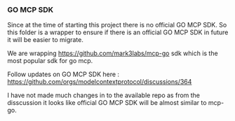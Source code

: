 ### GO MCP SDK

Since at the time of starting this project there is no official GO MCP SDK. So this folder is a wrapper to ensure if there is an official GO MCP SDK in future it will be easier to migrate. 

We are wrapping https://github.com/mark3labs/mcp-go sdk which is the most popular sdk for go mcp. 

Follow updates on GO MCP SDK here : https://github.com/orgs/modelcontextprotocol/discussions/364

I have not made much changes in to the available repo as from the disscussion it looks like official GO MCP SDK will be almost similar to mcp-go.


